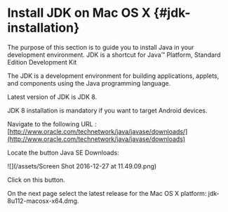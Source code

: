 # Install JDK on Mac OS X {#jdk-installation}

The purpose of this section is to guide you to install Java in your development environment. JDK is a shortcut for Java™ Platform, Standard Edition Development Kit

The JDK is a development environment for building applications, applets, and components using the Java programming language.

Latest version of JDK is JDK 8.

JDK 8 installation is mandatory if you want to target Android devices.

Navigate to the following URL :[http://www.oracle.com/technetwork/java/javase/downloads/](http://www.oracle.com/technetwork/java/javase/downloads)

Locate the button Java SE Downloads:

![](/assets/Screen Shot 2016-12-27 at 11.49.09.png)

Click on this button.

On the next page select the latest release for the Mac OS X platform: jdk-8u112-macosx-x64.dmg.

